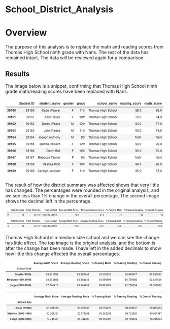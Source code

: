 # School_District_Analysis

# Overview
The purpose of this analysis is to replace the math and reading scores from Thomas High School ninth grade with Nans. The rest of the data has remained intact. The data will be reviewed again for a comparison.

## Results

The image below is a snippet, confirming that Thomas High School ninth grade math/reading scores have been replaced with Nans.

![School District Analysis](https://github.com/pcar22/School_District_Analysis/blob/main/Resources/Thomas_9_NaN.png)

The result of how the district summary was affected shows that very little has changed. The percentages were rounded in the original analysis, and we see less than 1% change in the overall percentage. The second image shows the decimal left in the percentage.

![School District Analysis](https://github.com/pcar22/School_District_Analysis/blob/main/Resources/PyCitySchools_Module_overall.png)
![School District Analysis](https://github.com/pcar22/School_District_Analysis/blob/main/Resources/PyCitySchools_Challenge_overall.png)

Thomas High School is a medium size school and we can see the change has little affect. The top image is the original analysis, and the bottom is after the change has been made. I have left in the added decimals to show how little this change affected the overall percentages.

![School District Analysis](https://github.com/pcar22/School_District_Analysis/blob/main/Resources/School_Size_Module.png)
![School District Analysis](https://github.com/pcar22/School_District_Analysis/blob/main/Resources/School_Size_Challenge.png)


